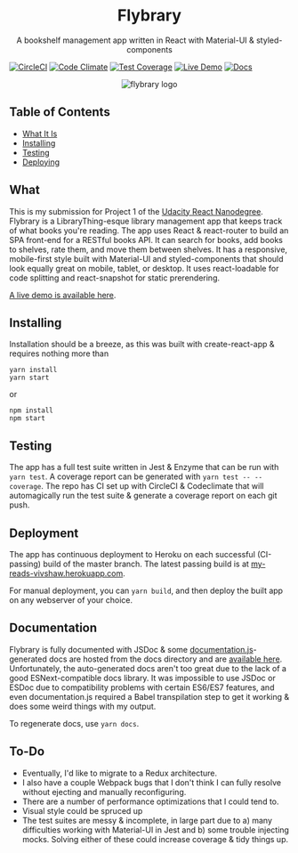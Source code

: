 <h1 align="center">Flybrary</h1>
<p align="center">A bookshelf management app written in React with Material-UI & styled-components</p>

[![CircleCI](https://circleci.com/gh/vivshaw/my-reads.svg?&style=shield)](https://circleci.com/gh/vivshaw/my-reads)
[![Code Climate](https://codeclimate.com/github/vivshaw/my-reads/badges/gpa.svg)](https://codeclimate.com/github/vivshaw/my-reads) [![Test Coverage](https://codeclimate.com/github/vivshaw/my-reads/badges/coverage.svg)](https://codeclimate.com/github/vivshaw/my-reads/coverage)
[![Live Demo](https://img.shields.io/badge/live%20demo-active-blue.svg)](https://my-reads-vivshaw.herokuapp.com/)
[![Docs](https://img.shields.io/badge/docs-documentation.js-ff69b4.svg)](https://vivshaw.github.io/my-reads)

<div align="center"><img src="https://cdn.rawgit.com/vivshaw/my-reads/master/docs/textlogo.svg" alt="flybrary logo" /></div>

## Table of Contents

- [What It Is](#what)
- [Installing](#installing)
- [Testing](#testing)
- [Deploying](#deploying)

## What

This is my submission for Project 1 of the [Udacity React Nanodegree](https://www.udacity.com/course/react-nanodegree--nd019). Flybrary
is a LibraryThing-esque library management app that keeps track of what books
you're reading. The app uses React & react-router to build an SPA front-end for
a RESTful books API. It can search for books, add books to shelves, rate them, and move
them between shelves. It has a responsive, mobile-first style built with Material-UI
and styled-components that should look equally great on mobile, tablet, or desktop.
It uses react-loadable for code splitting and react-snapshot for static prerendering.

[A live demo is available here](https://my-reads-vivshaw.herokuapp.com/).

## Installing
Installation should be a breeze, as this was built with create-react-app & requires
nothing more than

```
yarn install
yarn start
```

or

```
npm install
npm start
```

## Testing
The app has a full test suite written in Jest & Enzyme that can be run
with ```yarn test```. A coverage report can be generated with ```yarn test -- --coverage```.
The repo has CI set up with CircleCI & Codeclimate that will
automagically run the test suite & generate a coverage report on each git push.

## Deployment
The app has continuous deployment to Heroku on each successful (CI-passing) build of the
master branch. The latest passing build is at [my-reads-vivshaw.herokuapp.com](https://my-reads-vivshaw.herokuapp.com/).

For manual deployment, you can ```yarn build```, and then deploy the built app on
any webserver of your choice.

## Documentation
Flybrary is fully documented with JSDoc & some [documentation.js](http://documentation.js.org/)-generated docs are hosted from the docs directory and are [available here](https://vivshaw.github.io/my-reads/). Unfortunately, the auto-generated docs aren't too great due to the lack of a good ESNext-compatible docs library. It was impossible to use JSDoc or ESDoc due to compatibility problems with certain ES6/ES7 features, and even documentation.js required a Babel transpilation step to get it working & does some weird things with my output.

To regenerate docs, use ```yarn docs```.

## To-Do
* Eventually, I'd like to migrate to a Redux architecture.
* I also have a couple Webpack bugs that I don't think I can fully resolve without ejecting and manually reconfiguring.
* There are a number of performance optimizations that I could tend to.
* Visual style could be spruced up
* The test suites are messy & incomplete, in large part due to a) many difficulties working with Material-UI in Jest and b) some trouble injecting mocks. Solving either of these could increase coverage & tidy things up.
